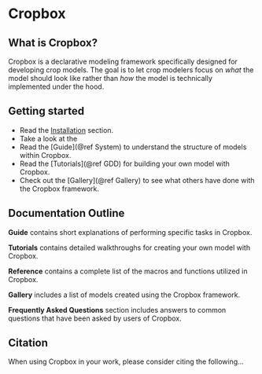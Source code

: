 # Cropbox

## What is Cropbox?

Cropbox is a declarative modeling framework specifically designed for developing crop models. The goal is to let crop modelers focus on *what* the model should look like rather than *how* the model is technically implemented under the hood.

## Getting started

* Read the [Installation](@ref) section.
* Take a look at the 
* Read the [Guide](@ref System) to understand the structure of models within Cropbox.
* Read the [Tutorials](@ref GDD) for building your own model with Cropbox.
* Check out the [Gallery](@ref Gallery) to see what others have done with the Cropbox framework.

## Documentation Outline

**Guide** contains short explanations of performing specific tasks in Cropbox.

**Tutorials** contains detailed walkthroughs for creating your own model with Cropbox.

**Reference** contains a complete list of the macros and functions utilized in Cropbox.

**Gallery** includes a list of models created using the Cropbox framework.

**Frequently Asked Questions** section includes answers to common questions that have been asked by users of Cropbox.

## Citation

When using Cropbox in your work, please consider citing the following...
